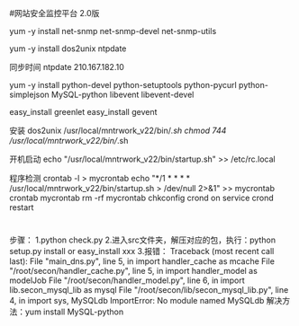 #网站安全监控平台 2.0版

yum -y install net-snmp net-snmp-devel net-snmp-utils

yum -y install dos2unix ntpdate 

同步时间 
ntpdate 210.167.182.10

yum -y install python-devel python-setuptools python-pycurl python-simplejson MySQL-python libevent libevent-devel
 
easy_install greenlet
easy_install gevent

安装
dos2unix /usr/local/mntrwork_v22/bin/*.sh
chmod 744 /usr/local/mntrwork_v22/bin/*.sh

开机启动
echo "/usr/local/mntrwork_v22/bin/startup.sh" >> /etc/rc.local

程序检测
crontab -l > mycrontab
echo "*/1 * * * * /usr/local/mntrwork_v22/bin/startup.sh > /dev/null 2>&1" >> mycrontab
crontab mycrontab
rm -rf mycrontab
chkconfig crond on
service crond restart

#
步骤：
1.python check.py
2.进入src文件夹，解压对应的包，执行：python setup.py install or easy_install xxx
3.报错：
Traceback (most recent call last):
  File "main_dns.py", line 5, in <module>
    import handler_cache as mcache
  File "/root/secon/handler_cache.py", line 5, in <module>
    import handler_model as modelJob
  File "/root/secon/handler_model.py", line 6, in <module>
    import lib.secon_mysql_lib as mysql
  File "/root/secon/lib/secon_mysql_lib.py", line 4, in <module>
    import sys, MySQLdb
ImportError: No module named MySQLdb
解决方法：yum install MySQL-python
